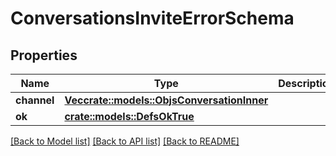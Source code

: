# ConversationsInviteErrorSchema

## Properties

Name | Type | Description | Notes
------------ | ------------- | ------------- | -------------
**channel** | [**Vec<crate::models::ObjsConversationInner>**](objs_conversation_inner.md) |  | 
**ok** | [**crate::models::DefsOkTrue**](defs_ok_true.md) |  | 

[[Back to Model list]](../README.md#documentation-for-models) [[Back to API list]](../README.md#documentation-for-api-endpoints) [[Back to README]](../README.md)


